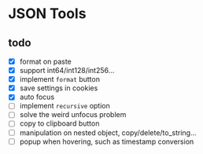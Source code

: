 # JSON Tools

## todo

- [x] format on paste
- [x] support int64/int128/int256...
- [x] implement `format` button
- [x] save settings in cookies
- [x] auto focus
- [ ] implement `recursive` option
- [ ] solve the weird unfocus problem
- [ ] copy to clipboard button
- [ ] manipulation on nested object, copy/delete/to_string...
- [ ] popup when hovering, such as timestamp conversion